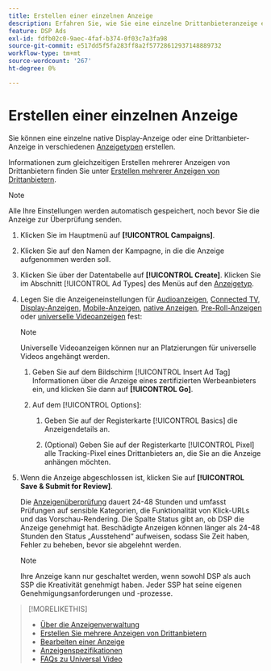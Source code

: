 ```yaml
---
title: Erstellen einer einzelnen Anzeige
description: Erfahren Sie, wie Sie eine einzelne Drittanbieteranzeige erstellen.
feature: DSP Ads
exl-id: fdfb02c0-9aec-4faf-b374-0f03c7a3fa98
source-git-commit: e517dd5f5fa283ff8a2f57728612937148889732
workflow-type: tm+mt
source-wordcount: '267'
ht-degree: 0%

---
```


# Erstellen einer einzelnen Anzeige

Sie können eine einzelne native Display-Anzeige oder eine Drittanbieter-Anzeige in verschiedenen [Anzeigetypen](ad-about.md#ad-types) erstellen.

Informationen zum gleichzeitigen Erstellen mehrerer Anzeigen von Drittanbietern finden Sie unter [Erstellen mehrerer Anzeigen von Drittanbietern](ad-create-multiple.md).

>[!NOTE]
>
>Alle Ihre Einstellungen werden automatisch gespeichert, noch bevor Sie die Anzeige zur Überprüfung senden.

1. Klicken Sie im Hauptmenü auf **[!UICONTROL Campaigns]**.

1. Klicken Sie auf den Namen der Kampagne, in die die Anzeige aufgenommen werden soll.

1. Klicken Sie über der Datentabelle auf **[!UICONTROL Create]**. Klicken Sie im Abschnitt [!UICONTROL Ad Types] des Menüs auf den [Anzeigetyp](ad-about.md#ad-types).

1. Legen Sie die Anzeigeneinstellungen für [Audioanzeigen](ad-settings-audio.md), [Connected TV](ad-settings-connected-tv.md), [Display-Anzeigen](ad-settings-display.md), [Mobile-Anzeigen](ad-settings-mobile.md), [native Anzeigen](ad-settings-native.md), [Pre-Roll-Anzeigen](ad-settings-pre-roll.md) oder [universelle Videoanzeigen](ad-settings-universal-video.md) fest:

   >[!NOTE]
   >
   >Universelle Videoanzeigen können nur an Platzierungen für universelle Videos angehängt werden.

   1. Geben Sie auf dem Bildschirm [!UICONTROL Insert Ad Tag] Informationen über die Anzeige eines zertifizierten Werbeanbieters ein, und klicken Sie dann auf **[!UICONTROL Go]**.

   1. Auf dem [!UICONTROL Options]:

      1. Geben Sie auf der Registerkarte [!UICONTROL Basics] die Anzeigendetails an.

      1. (Optional) Geben Sie auf der Registerkarte [!UICONTROL Pixel] alle Tracking-Pixel eines Drittanbieters an, die Sie an die Anzeige anhängen möchten.

1. Wenn die Anzeige abgeschlossen ist, klicken Sie auf **[!UICONTROL Save & Submit for Review]**.

   Die [Anzeigenüberprüfung](ad-about.md) dauert 24-48 Stunden und umfasst Prüfungen auf sensible Kategorien, die Funktionalität von Klick-URLs und das Vorschau-Rendering. Die Spalte Status gibt an, ob DSP die Anzeige genehmigt hat. Beschädigte Anzeigen können länger als 24-48 Stunden den Status „Ausstehend“ aufweisen, sodass Sie Zeit haben, Fehler zu beheben, bevor sie abgelehnt werden.

   >[!NOTE]
   >
   >Ihre Anzeige kann nur geschaltet werden, wenn sowohl DSP als auch SSP die Kreativität genehmigt haben. Jeder SSP hat seine eigenen Genehmigungsanforderungen und -prozesse.

>[!MORELIKETHIS]
>
>* [Über die Anzeigenverwaltung](ad-about.md)
>* [Erstellen Sie mehrere Anzeigen von Drittanbietern](ad-create-multiple.md)
>* [Bearbeiten einer Anzeige](ad-edit.md)
>* [Anzeigenspezifikationen](ad-specs.md)
>* [FAQs zu Universal Video](/help/dsp/campaign-management/faq-universal-video.md)
